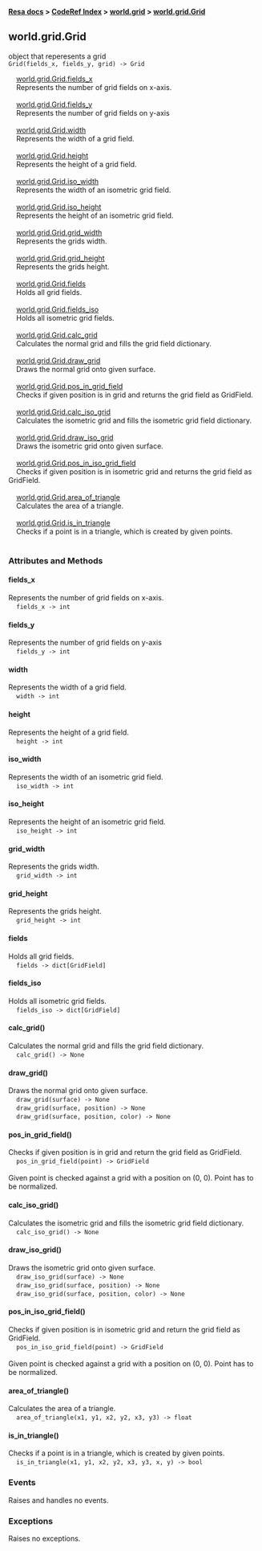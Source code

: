 **[Resa docs](../../index.md) > [CodeRef Index](../index.md) > [world.grid](grid.md) > [world.grid.Grid](#worldgridgrid)**

## world.grid.Grid

object that reperesents a grid<br>
`Grid(fields_x, fields_y, grid) -> Grid`<br>

&nbsp;&nbsp;&nbsp;&nbsp;[world.grid.Grid.fields_x](#fields_x)<br>
&nbsp;&nbsp;&nbsp;&nbsp;Represents the number of grid fields on x-axis.<br><br>
&nbsp;&nbsp;&nbsp;&nbsp;[world.grid.Grid.fields_y](#fields_y)<br>
&nbsp;&nbsp;&nbsp;&nbsp;Represents the number of grid fields on y-axis<br><br>
&nbsp;&nbsp;&nbsp;&nbsp;[world.grid.Grid.width](#width)<br>
&nbsp;&nbsp;&nbsp;&nbsp;Represents the width of a grid field.<br><br>
&nbsp;&nbsp;&nbsp;&nbsp;[world.grid.Grid.height](#height)<br>
&nbsp;&nbsp;&nbsp;&nbsp;Represents the height of a grid field.<br><br>
&nbsp;&nbsp;&nbsp;&nbsp;[world.grid.Grid.iso_width](#iso_width)<br>
&nbsp;&nbsp;&nbsp;&nbsp;Represents the width of an isometric grid field.<br><br>
&nbsp;&nbsp;&nbsp;&nbsp;[world.grid.Grid.iso_height](#iso_height)<br>
&nbsp;&nbsp;&nbsp;&nbsp;Represents the height of an isometric grid field.<br><br>
&nbsp;&nbsp;&nbsp;&nbsp;[world.grid.Grid.grid_width](#grid_width)<br>
&nbsp;&nbsp;&nbsp;&nbsp;Represents the grids width.<br><br>
&nbsp;&nbsp;&nbsp;&nbsp;[world.grid.Grid.grid_height](#grid_height)<br>
&nbsp;&nbsp;&nbsp;&nbsp;Represents the grids height.<br><br>
&nbsp;&nbsp;&nbsp;&nbsp;[world.grid.Grid.fields](#fields)<br>
&nbsp;&nbsp;&nbsp;&nbsp;Holds all grid fields.<br><br>
&nbsp;&nbsp;&nbsp;&nbsp;[world.grid.Grid.fields_iso](#fields_iso)<br>
&nbsp;&nbsp;&nbsp;&nbsp;Holds all isometric grid fields.<br><br>
&nbsp;&nbsp;&nbsp;&nbsp;[world.grid.Grid.calc_grid](#calc_grid)<br>
&nbsp;&nbsp;&nbsp;&nbsp;Calculates the normal grid and fills the grid field dictionary.<br><br>
&nbsp;&nbsp;&nbsp;&nbsp;[world.grid.Grid.draw_grid](#draw_grid)<br>
&nbsp;&nbsp;&nbsp;&nbsp;Draws the normal grid onto given surface.<br><br>
&nbsp;&nbsp;&nbsp;&nbsp;[world.grid.Grid.pos_in_grid_field](#pos_in_grid_field)<br>
&nbsp;&nbsp;&nbsp;&nbsp;Checks if given position is in grid and returns the grid field as GridField.<br><br>
&nbsp;&nbsp;&nbsp;&nbsp;[world.grid.Grid.calc_iso_grid](#calc_iso_grid)<br>
&nbsp;&nbsp;&nbsp;&nbsp;Calculates the isometric grid and fills the isometric grid field dictionary.<br><br>
&nbsp;&nbsp;&nbsp;&nbsp;[world.grid.Grid.draw_iso_grid](#draw_iso_grid)<br>
&nbsp;&nbsp;&nbsp;&nbsp;Draws the isometric grid onto given surface.<br><br>
&nbsp;&nbsp;&nbsp;&nbsp;[world.grid.Grid.pos_in_iso_grid_field](#pos_in_iso_grid_field)<br>
&nbsp;&nbsp;&nbsp;&nbsp;Checks if given position is in isometric grid and returns the grid field as GridField.<br><br>
&nbsp;&nbsp;&nbsp;&nbsp;[world.grid.Grid.area_of_triangle](#area_of_triangle)<br>
&nbsp;&nbsp;&nbsp;&nbsp;Calculates the area of a triangle.<br><br>
&nbsp;&nbsp;&nbsp;&nbsp;[world.grid.Grid.is_in_triangle](#is_in_triangle)<br>
&nbsp;&nbsp;&nbsp;&nbsp;Checks if a point is in a triangle, which is created by given points.<br><br>

### Attributes and Methods

#### fields_x
Represents the number of grid fields on x-axis.<br>
&nbsp;&nbsp;&nbsp;&nbsp;`fields_x -> int`

#### fields_y
Represents the number of grid fields on y-axis<br>
&nbsp;&nbsp;&nbsp;&nbsp;`fields_y -> int`

#### width
Represents the width of a grid field.<br>
&nbsp;&nbsp;&nbsp;&nbsp;`width -> int`

#### height
Represents the height of a grid field.<br>
&nbsp;&nbsp;&nbsp;&nbsp;`height -> int`

#### iso_width
Represents the width of an isometric grid field.<br>
&nbsp;&nbsp;&nbsp;&nbsp;`iso_width -> int`

#### iso_height
Represents the height of an isometric grid field.<br>
&nbsp;&nbsp;&nbsp;&nbsp;`iso_height -> int`

#### grid_width
Represents the grids width.<br>
&nbsp;&nbsp;&nbsp;&nbsp;`grid_width -> int`

#### grid_height
Represents the grids height.<br>
&nbsp;&nbsp;&nbsp;&nbsp;`grid_height -> int`

#### fields
Holds all grid fields.<br>
&nbsp;&nbsp;&nbsp;&nbsp;`fields -> dict[GridField]`

#### fields_iso
Holds all isometric grid fields.<br>
&nbsp;&nbsp;&nbsp;&nbsp;`fields_iso -> dict[GridField]`

#### calc_grid()
Calculates the normal grid and fills the grid field dictionary.<br>
&nbsp;&nbsp;&nbsp;&nbsp;`calc_grid() -> None`

#### draw_grid()
Draws the normal grid onto given surface.<br>
&nbsp;&nbsp;&nbsp;&nbsp;`draw_grid(surface) -> None`<br>
&nbsp;&nbsp;&nbsp;&nbsp;`draw_grid(surface, position) -> None`<br>
&nbsp;&nbsp;&nbsp;&nbsp;`draw_grid(surface, position, color) -> None`<br>

#### pos_in_grid_field()
Checks if given position is in grid and return the grid field as GridField.<br>
&nbsp;&nbsp;&nbsp;&nbsp;`pos_in_grid_field(point) -> GridField`<br><br>
Given point is checked against a grid with a position on (0, 0). Point has to be normalized.

#### calc_iso_grid()
Calculates the isometric grid and fills the isometric grid field dictionary.<br>
&nbsp;&nbsp;&nbsp;&nbsp;`calc_iso_grid() -> None`

#### draw_iso_grid()
Draws the isometric grid onto given surface.<br>
&nbsp;&nbsp;&nbsp;&nbsp;`draw_iso_grid(surface) -> None`<br>
&nbsp;&nbsp;&nbsp;&nbsp;`draw_iso_grid(surface, position) -> None`<br>
&nbsp;&nbsp;&nbsp;&nbsp;`draw_iso_grid(surface, position, color) -> None`<br>

#### pos_in_iso_grid_field()
Checks if given position is in isometric grid and return the grid field as GridField.<br>
&nbsp;&nbsp;&nbsp;&nbsp;`pos_in_iso_grid_field(point) -> GridField`<br><br>
Given point is checked against a grid with a position on (0, 0). Point has to be normalized.

#### area_of_triangle()
Calculates the area of a triangle.<br>
&nbsp;&nbsp;&nbsp;&nbsp;`area_of_triangle(x1, y1, x2, y2, x3, y3) -> float`

#### is_in_triangle()
Checks if a point is in a triangle, which is created by given points.<br>
&nbsp;&nbsp;&nbsp;&nbsp;`is_in_triangle(x1, y1, x2, y2, x3, y3, x, y) -> bool`

### Events

Raises and handles no events.

### Exceptions

Raises no exceptions.